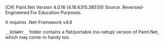 [C#] Paint.Net Version 4.0.16 (4.16.6315.38530) Source. Reversed-Engineered For Education Purposes.

It requires .Net-Framework v4.6

`__BINARY__` folder contains a flat/portable (no-setup) version of Paint.Net, which may come-in handy too.
